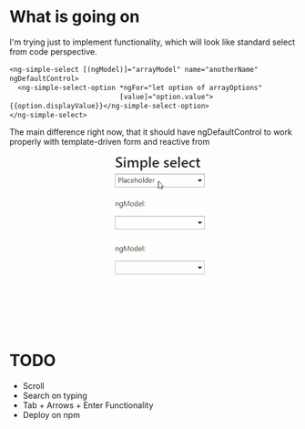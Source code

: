 # What is going on

I'm trying just to implement functionality, which will look like standard select from code perspective.  

```
<ng-simple-select [(ngModel)]="arrayModel" name="anotherName" ngDefaultControl>
  <ng-simple-select-option *ngFor="let option of arrayOptions"
                           [value]="option.value">{{option.displayValue}}</ng-simple-select-option>
</ng-simple-select>
```

The main difference right now, that it should have ngDefaultControl to work properly with template-driven form and reactive from

![alt text](https://github.com/tv1ster/ng5-simple-select/blob/master/test.gif?raw=true "How it is working right now")

# TODO
- Scroll
- Search on typing
- Tab + Arrows + Enter Functionality
- Deploy on npm
